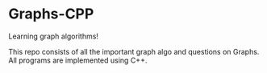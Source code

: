 # Graphs-CPP
Learning graph algorithms!

This repo consists of all the important graph algo and questions on Graphs. All programs are implemented using C++.
